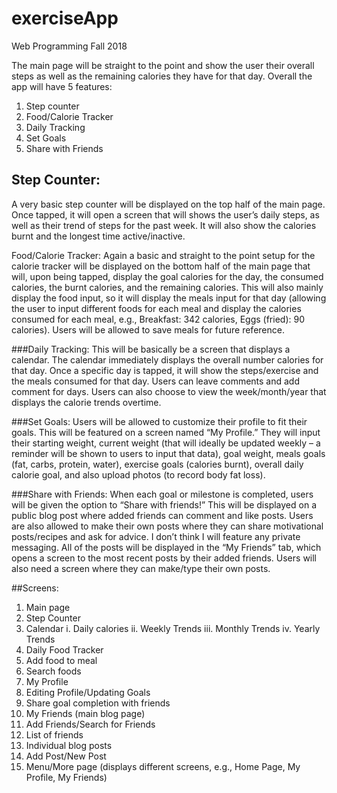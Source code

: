 # exerciseApp
Web Programming Fall 2018

The main page will be straight to the point and show the user their overall steps as well as the remaining calories they have 
for that day. Overall the app will have 5 features:
  1.	Step counter
  2.	Food/Calorie Tracker
  3.	Daily Tracking
  4.	Set Goals
  5.	Share with Friends
  
Step Counter: 
------------------
A very basic step counter will be displayed on the top half of the main page. Once tapped, it will open a screen 
that will shows the user’s daily steps, as well as their trend of steps for the past week. It will also show the calories burnt
and the longest time active/inactive.

Food/Calorie Tracker: 
Again a basic and straight to the point setup for the calorie tracker will be displayed on the bottom half
of the main page that will, upon being tapped, display the goal calories for the day, the consumed calories, the burnt calories,
and the remaining calories. This will also mainly display the food input, so it will display the meals input for that day (allowing 
the user to input different foods for each meal and display the calories consumed for each meal, e.g., Breakfast: 342 calories, Eggs
(fried): 90 calories). Users will be allowed to save meals for future reference.

###Daily Tracking: 
This will be basically be a screen that displays a calendar. The calendar immediately displays the overall number
calories for that day. Once a specific day is tapped, it will show the steps/exercise and the meals consumed for that day. Users
can leave comments and add comment for days. Users can also choose to view the week/month/year that displays the calorie trends
overtime.

###Set Goals: 
Users will be allowed to customize their profile to fit their goals. This will be featured on a screen named “My Profile.”
They will input their starting weight, current weight (that will ideally be updated weekly – a reminder will be shown to users to 
input that data), goal weight, meals goals (fat, carbs, protein, water), exercise goals (calories burnt), overall daily calorie 
goal, and also upload photos (to record body fat loss). 

###Share with Friends: 
When each goal or milestone is completed, users will be given the option to “Share with friends!” This will be 
displayed on a public blog post where added friends can comment and like posts. Users are also allowed to make their own posts where 
they can share motivational posts/recipes and ask for advice. I don’t think I will feature any private messaging. All of the posts 
will be displayed in the “My Friends” tab, which opens a screen to the most recent posts by their added friends. Users will also need 
a screen where they can make/type their own posts.

##Screens:
1.	Main page
2.	Step Counter
3.	Calendar
  i.	Daily calories
  ii.	Weekly Trends
  iii.	Monthly Trends
iv.	Yearly Trends
4.	Daily Food Tracker
5.	Add food to meal
6.	Search foods
7.	My Profile
8.	Editing Profile/Updating Goals
9.	Share goal completion with friends
10.	My Friends (main blog page)
11.	Add Friends/Search for Friends
12.	List of friends
13.	Individual blog posts
14.	Add Post/New Post
15.	Menu/More page (displays different screens, e.g., Home Page, My Profile, My Friends)

